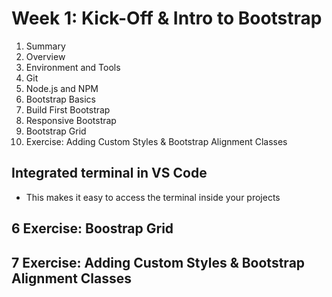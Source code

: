 # Week 1: Kick-Off & Intro to Bootstrap
1. Summary
2. Overview
3. Environment and Tools
4. Git
5. Node.js and NPM
6. Bootstrap Basics
7. Build First Bootstrap
8. Responsive Bootstrap
9. Bootstrap Grid
10. Exercise: Adding Custom Styles & Bootstrap Alignment Classes

## Integrated terminal in VS Code
* This makes it easy to access the terminal inside your projects



## 6 Exercise: Boostrap Grid


## 7 Exercise: Adding Custom Styles & Bootstrap Alignment Classes

